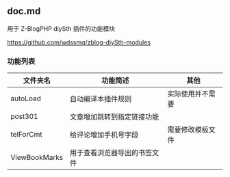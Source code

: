 ## doc.md

用于 Z-BlogPHP diySth 插件的功能模块

https://github.com/wdssmq/zblog-diySth-modules

### 功能列表

| 文件夹名      | 功能简述                     | 其他             |
| ------------- | ---------------------------- | ---------------- |
| autoLoad      | 自动编译本插件规则           | 实际使用并不需要 |
| post301       | 文章增加跳转到指定链接功能   |                  |
| telForCmt     | 给评论增加手机号字段         | 需要修改模板文件 |
| ViewBookMarks | 用于查看浏览器导出的书签文件 |                  |

